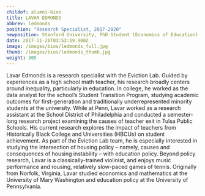 ```yaml
---
childof: alumni-bios
title: LAVAR EDMONDS
abbrev: ledmonds
position: "Research Specialist, 2017-2020"
newposition: Stanford University, PhD Student (Economics of Education)
date: 2017-11-26T03:53:19.900Z
image: /images/bios/ledmonds_full.jpg
thumb: /images/bios/ledmonds_thumb.jpg
weight: 305
---
```

Lavar Edmonds is a research specialist with the Eviction Lab. Guided by experiences as a high school math teacher, his research broadly centers around inequality, particularly in education. In college, he worked as the data analyst for the school’s Student Transition Program, studying academic outcomes for first-generation and traditionally underrepresented minority students at the university. While at Penn, Lavar worked as a research assistant at the School District of Philadelphia and conducted a semester-long research project examining the causes of teacher exit in Tulsa Public Schools. His current research explores the impact of teachers from Historically Black College and Universities (HBCUs) on student achievement. As part of the Eviction Lab team, he is especially interested in studying the intersection of housing policy – namely, causes and consequences of housing instability – with education policy. Beyond policy research, Lavar is a classically-trained violinist, and enjoys music performance and rousing, relatively slow-paced games of tennis. Originally from Norfolk, Virginia, Lavar studied economics and mathematics at the University of Mary Washington and education policy at the University of Pennsylvania.